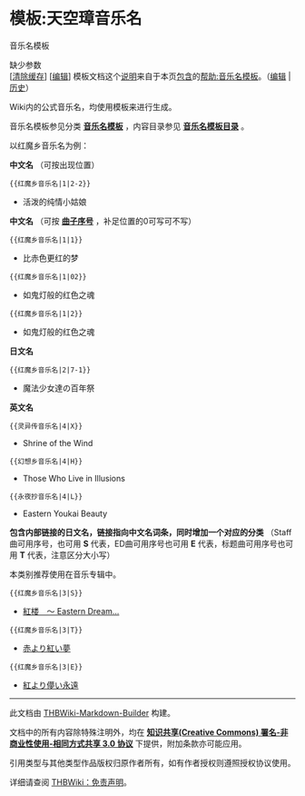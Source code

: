 # 模板:天空璋音乐名

<!-- source html: G:\repos\THBWiki-Markdown-Builder\THBWikiMarkdown\Temp\other\1\1f\ns10%3A%E5%A4%A9%E7%A9%BA%E7%92%8B%E9%9F%B3%E4%B9%90%E5%90%8D.html -->

音乐名模板

  
缺少参数  
[[清除缓存](https://thwiki.cc/index.php?title=模板:天空璋音乐名&amp;action=purge)] [[编辑](https://thwiki.cc/index.php?title=帮助:音乐名模板&amp;action=edit)] [](./文件-Template-info.svg.md) 模板文档这个[说明](https://en.wikipedia.org/wiki/模板文档页模式)来自于本页[包含](https://en.wikipedia.org/wiki/嵌入包含)的[帮助:音乐名模板](./帮助-音乐名模板.md)。（[编辑](https://thwiki.cc/index.php?title=帮助:音乐名模板&amp;action=edit) | [历史](https://thwiki.cc/index.php?title=帮助:音乐名模板&amp;action=history)）  

 
  
Wiki内的公式音乐名，均使用模板来进行生成。
  
  
音乐名模板参见分类 **[音乐名模板](./分类-音乐名模板.md)** ，内容目录参见 **[音乐名模板目录](./音乐名模板目录.md)** 。
  
  
以红魔乡音乐名为例：
  
  
 **中文名** （可按出现位置）
  

```
{{红魔乡音乐名|1|2-2}}
```

- 活泼的纯情小姑娘

  
  

 **中文名** （可按 **[曲子序号](./官方音乐列表.md)** ，补足位置的0可写可不写）
  

```
{{红魔乡音乐名|1|1}}
```

- 比赤色更红的梦

```
{{红魔乡音乐名|1|02}}
```

- 如鬼灯般的红色之魂

```
{{红魔乡音乐名|1|2}}
```

- 如鬼灯般的红色之魂

  
  

 **日文名** 
  

```
{{红魔乡音乐名|2|7-1}}
```

- 魔法少女達の百年祭

  
 **英文名** 
  

```
{{灵异传音乐名|4|X}}
```

- Shrine of the Wind

```
{{幻想乡音乐名|4|H}}
```

- Those Who Live in Illusions

```
{{永夜抄音乐名|4|L}}
```

- Eastern Youkai Beauty

  
 **包含内部链接的日文名，链接指向中文名词条，同时增加一个对应的分类** （Staff曲可用序号，也可用 **S** 代表，ED曲可用序号也可用 **E** 代表，标题曲可用序号也可用 **T** 代表，注意区分大小写）  

本类别推荐使用在音乐专辑中。
  

```
{{红魔乡音乐名|3|S}}
```

- [紅楼　～ Eastern Dream...](./红楼_～_Eastern_Dream....md)

```
{{红魔乡音乐名|3|T}}
```

- [赤より紅い夢](./比赤色更红的梦.md)

```
{{红魔乡音乐名|3|E}}
```

- [紅より儚い永遠](./比红色更虚无的永远.md)






---

此文档由 [THBWiki-Markdown-Builder](https://github.com/Delsin-Yu/THBWiki-Markdown-Builder) 构建。

文档中的所有内容除特殊注明外，均在 [**知识共享(Creative Commons) 署名-非商业性使用-相同方式共享 3.0 协议**](https://creativecommons.org/licenses/by-sa/3.0/deed.zh-hans) 下提供，附加条款亦可能应用。

引用类型与其他类型作品版权归原作者所有，如有作者授权则遵照授权协议使用。

详细请查阅 [THBWiki：免责声明](https://thbwiki.cc/THBWiki:%E5%85%8D%E8%B4%A3%E5%A3%B0%E6%98%8E)。

